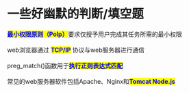# 一些好幽默的判断/填空题

<mark style="color:blue;">**最小权限原则（Polp）**</mark>要求仅授予用户完成其任务所需的最小权限\
\
web浏览器通过 <mark style="color:blue;">**TCP/IP**</mark> 协议与web服务器进行通信\
\
preg\_match()函数用于<mark style="color:blue;">**执行正则表达式匹配**</mark>\
\
常见的web服务器软件包括Apache、Nginx和<mark style="color:blue;">**Tomcat Node.js**</mark>
